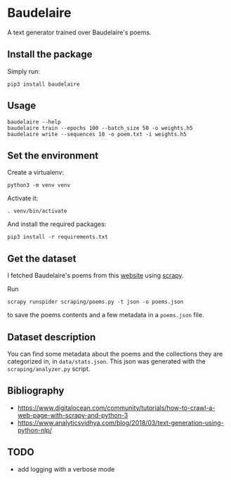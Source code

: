 # Baudelaire

A text generator trained over Baudelaire's poems.

## Install the package

Simply run:
```shell
pip3 install baudelaire
```

## Usage

```shell
baudelaire --help
baudelaire train --epochs 100 --batch_size 50 -o weights.h5
baudelaire write --sequences 10 -o poem.txt -i weights.h5
```

## Set the environment

Create a virtualenv:
```shell
python3 -m venv venv
```

Activate it:
```shell
. venv/bin/activate
```

And install the required packages:
```shell
pip3 install -r requirements.txt
```

## Get the dataset

I fetched Baudelaire's poems from this [website](https://www.poesie-francaise.fr/poemes-charles-baudelaire/) using [scrapy](https://scrapy.org/).

Run
```shell
scrapy runspider scraping/poems.py -t json -o poems.json
```

to save the poems contents and a few metadata in a `poems.json` file.

## Dataset description

You can find some metadata about the poems and the collections they are categorized in, in `data/stats.json`.
This json was generated with the `scraping/analyzer.py` script.

## Bibliography

- https://www.digitalocean.com/community/tutorials/how-to-crawl-a-web-page-with-scrapy-and-python-3
- https://www.analyticsvidhya.com/blog/2018/03/text-generation-using-python-nlp/

## TODO
- add logging with a verbose mode
